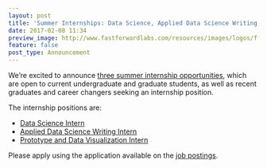 ```yaml
---
layout: post
title: 'Summer Internships: Data Science, Applied Data Science Writing, Prototyping & Data Viz.'
date: 2017-02-08 11:34
preview_image: http://www.fastforwardlabs.com/resources/images/logos/ff-logo-white-bg.png
feature: false
post_type: Announcement
---
```


We’re excited to announce [three summer internship opportunities](https://fast-forward-labs.workable.com/), which are open to current undergraduate and graduate students, as well as recent graduates and career changers seeking an internship position.

The internship positions are:

  - [Data Science Intern](https://fast-forward-labs.workable.com/jobs/425362)
  - [Applied Data Science Writing Intern](https://fast-forward-labs.workable.com/jobs/425367)
  - [Prototype and Data Visualization Intern](https://fast-forward-labs.workable.com/jobs/425343)

Please apply using the application available on the [job postings](https://fast-forward-labs.workable.com/).

